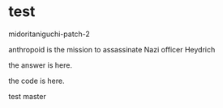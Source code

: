 # test

 midoritaniguchi-patch-2


anthropoid is the mission to assassinate Nazi officer Heydrich

the answer is here.


the code is here.



test
 master
